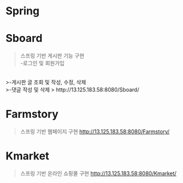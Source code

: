 # Spring

# Sboard
>스프링 기반 게시판 기능 구현
></br>
>-로그인 및 회원가입
</br>
>-게시판 글 조회 및 작성, 수정, 삭제
</br>
>-댓글 작성 및 삭제
> http://13.125.183.58:8080/Sboard/

# Farmstory
>스프링 기반 웹페이지 구현
> http://13.125.183.58:8080/Farmstory/
 
# Kmarket
>스프링 기반 온라인 쇼핑몰 구현
> http://13.125.183.58:8080/Kmarket/
